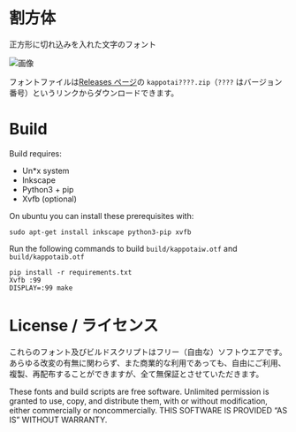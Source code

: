 # 割方体
正方形に切れ込みを入れた文字のフォント

![画像](https://user-images.githubusercontent.com/14951262/52915657-238b2a80-331a-11e9-8ed3-f1e978fac62b.png)

フォントファイルは[Releases ページ](https://github.com/kurgm/kappotai/releases)の `kappotai????.zip`（`????` はバージョン番号）というリンクからダウンロードできます。

# Build 

Build requires:
- Un\*x system
- Inkscape
- Python3 + pip
- Xvfb (optional)

On ubuntu you can install these prerequisites with:
```
sudo apt-get install inkscape python3-pip xvfb
```

Run the following commands to build `build/kappotaiw.otf` and `build/kappotaib.otf`
```
pip install -r requirements.txt
Xvfb :99
DISPLAY=:99 make
```

# License / ライセンス

これらのフォント及びビルドスクリプトはフリー（自由な）ソフトウエアです。あらゆる改変の有無に関わらず、また商業的な利用であっても、自由にご利用、複製、再配布することができますが、全て無保証とさせていただきます。

These fonts and build scripts are free software. Unlimited permission is granted to use, copy, and distribute them, with or without modification, either commercially or noncommercially. THIS SOFTWARE IS PROVIDED “AS IS” WITHOUT WARRANTY.

